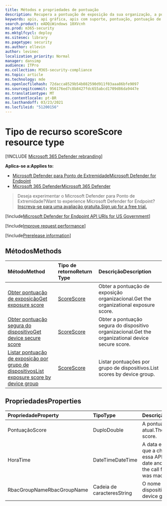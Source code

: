 ```yaml
---
title: Métodos e propriedades de pontuação
description: Recupera a pontuação de exposição da sua organização, a pontuação segura do dispositivo e a pontuação de exposição por grupo de dispositivos
keywords: apis, api gráfica, apis com suporte, pontuação, pontuação de exposição, pontuação segura do dispositivo, pontuação de exposição por grupo de dispositivos
search.product: eADQiWindows 10XVcnh
ms.prod: m365-security
ms.mktglfcycl: deploy
ms.sitesec: library
ms.pagetype: security
ms.author: ellevin
author: levinec
localization_priority: Normal
manager: dansimp
audience: ITPro
ms.collection: M365-security-compliance
ms.topic: article
ms.technology: mde
ms.openlocfilehash: 72dacca8529b54b082590d911f03aaa86bfe9097
ms.sourcegitcommit: 956176ed7c8b8427fdc655abcd1709d86da9447e
ms.translationtype: MT
ms.contentlocale: pt-BR
ms.lasthandoff: 03/23/2021
ms.locfileid: "51200156"
---
```

# <a name="score-resource-type"></a><span data-ttu-id="95056-104">Tipo de recurso score</span><span class="sxs-lookup"><span data-stu-id="95056-104">Score resource type</span></span>

[!INCLUDE [Microsoft 365 Defender rebranding](../../includes/microsoft-defender.md)]


<span data-ttu-id="95056-105">**Aplica-se a:**</span><span class="sxs-lookup"><span data-stu-id="95056-105">**Applies to:**</span></span>
- [<span data-ttu-id="95056-106">Microsoft Defender para Ponto de Extremidade</span><span class="sxs-lookup"><span data-stu-id="95056-106">Microsoft Defender for Endpoint</span></span>](https://go.microsoft.com/fwlink/?linkid=2154037)
- [<span data-ttu-id="95056-107">Microsoft 365 Defender</span><span class="sxs-lookup"><span data-stu-id="95056-107">Microsoft 365 Defender</span></span>](https://go.microsoft.com/fwlink/?linkid=2118804)

> <span data-ttu-id="95056-108">Deseja experimentar o Microsoft Defender para Ponto de Extremidade?</span><span class="sxs-lookup"><span data-stu-id="95056-108">Want to experience Microsoft Defender for Endpoint?</span></span> [<span data-ttu-id="95056-109">Inscreva-se para uma avaliação gratuita.</span><span class="sxs-lookup"><span data-stu-id="95056-109">Sign up for a free trial.</span></span>](https://www.microsoft.com/microsoft-365/windows/microsoft-defender-atp?ocid=docs-wdatp-exposedapis-abovefoldlink) 

[!include[Microsoft Defender for Endpoint API URIs for US Government](../../includes/microsoft-defender-api-usgov.md)]

[!include[Improve request performance](../../includes/improve-request-performance.md)]


[!include[Prerelease information](../../includes/prerelease.md)]

## <a name="methods"></a><span data-ttu-id="95056-110">Métodos</span><span class="sxs-lookup"><span data-stu-id="95056-110">Methods</span></span>

<span data-ttu-id="95056-111">Método</span><span class="sxs-lookup"><span data-stu-id="95056-111">Method</span></span> |<span data-ttu-id="95056-112">Tipo de retorno</span><span class="sxs-lookup"><span data-stu-id="95056-112">Return Type</span></span> |<span data-ttu-id="95056-113">Descrição</span><span class="sxs-lookup"><span data-stu-id="95056-113">Description</span></span>
:---|:---|:---
[<span data-ttu-id="95056-114">Obter pontuação de exposição</span><span class="sxs-lookup"><span data-stu-id="95056-114">Get exposure score</span></span>](get-exposure-score.md) | [<span data-ttu-id="95056-115">Score</span><span class="sxs-lookup"><span data-stu-id="95056-115">Score</span></span>](score.md) | <span data-ttu-id="95056-116">Obter a pontuação de exposição organizacional.</span><span class="sxs-lookup"><span data-stu-id="95056-116">Get the organizational exposure score.</span></span>
[<span data-ttu-id="95056-117">Obter pontuação segura do dispositivo</span><span class="sxs-lookup"><span data-stu-id="95056-117">Get device secure score</span></span>](get-device-secure-score.md) | [<span data-ttu-id="95056-118">Score</span><span class="sxs-lookup"><span data-stu-id="95056-118">Score</span></span>](score.md) | <span data-ttu-id="95056-119">Obter a pontuação segura do dispositivo organizacional.</span><span class="sxs-lookup"><span data-stu-id="95056-119">Get the organizational device secure score.</span></span>
[<span data-ttu-id="95056-120">Listar pontuação de exposição por grupo de dispositivos</span><span class="sxs-lookup"><span data-stu-id="95056-120">List exposure score by device group</span></span>](get-machine-group-exposure-score.md)| [<span data-ttu-id="95056-121">Score</span><span class="sxs-lookup"><span data-stu-id="95056-121">Score</span></span>](score.md) | <span data-ttu-id="95056-122">Listar pontuações por grupo de dispositivos.</span><span class="sxs-lookup"><span data-stu-id="95056-122">List scores by device group.</span></span>

## <a name="properties"></a><span data-ttu-id="95056-123">Propriedades</span><span class="sxs-lookup"><span data-stu-id="95056-123">Properties</span></span>

<span data-ttu-id="95056-124">Propriedade</span><span class="sxs-lookup"><span data-stu-id="95056-124">Property</span></span> |  <span data-ttu-id="95056-125">Tipo</span><span class="sxs-lookup"><span data-stu-id="95056-125">Type</span></span>    |   <span data-ttu-id="95056-126">Descrição</span><span class="sxs-lookup"><span data-stu-id="95056-126">Description</span></span>
:---|:---|:---
<span data-ttu-id="95056-127">Pontuação</span><span class="sxs-lookup"><span data-stu-id="95056-127">Score</span></span> | <span data-ttu-id="95056-128">Duplo</span><span class="sxs-lookup"><span data-stu-id="95056-128">Double</span></span> | <span data-ttu-id="95056-129">A pontuação atual.</span><span class="sxs-lookup"><span data-stu-id="95056-129">The current score.</span></span>
<span data-ttu-id="95056-130">Hora</span><span class="sxs-lookup"><span data-stu-id="95056-130">Time</span></span> | <span data-ttu-id="95056-131">DateTime</span><span class="sxs-lookup"><span data-stu-id="95056-131">DateTime</span></span> | <span data-ttu-id="95056-132">A data e a hora em que a chamada para essa API foi feita.</span><span class="sxs-lookup"><span data-stu-id="95056-132">The date and time in which the call for this API was made.</span></span>
<span data-ttu-id="95056-133">RbacGroupName</span><span class="sxs-lookup"><span data-stu-id="95056-133">RbacGroupName</span></span> | <span data-ttu-id="95056-134">Cadeia de caracteres</span><span class="sxs-lookup"><span data-stu-id="95056-134">String</span></span> | <span data-ttu-id="95056-135">O nome do grupo de dispositivos.</span><span class="sxs-lookup"><span data-stu-id="95056-135">The device group name.</span></span>

